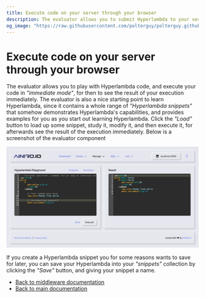 ```yaml
---
title: Execute code on your server through your browser
description: The evaluator allows you to submit Hyperlambda to your server and have your code executed in 'immediate' mode. This is useful for administrating your Magic server, and/or learning Hyperlambda.
og_image: "https://raw.githubusercontent.com/polterguy/polterguy.github.io/master/images/og-send-email.jpg"
---
```


# Execute code on your server through your browser

The evaluator allows you to play with Hyperlambda code, and execute your code in _"immediate mode"_,
for then to see the result of your execution immediately. The evaluator is also a nice starting
point to learn Hyperlambda, since it contains a whole range of _"Hyperlambda snippets"_ that
somehow demonstrates Hyperlambda's capabilities, and provides examples for you as you start out
learning Hyperlambda. Click the _"Load"_ button to load up some snippet, study it, modify it,
and then execute it, for afterwards see the result of the execution immediately. Below is a
screenshot of the evaluator component

![Evaluator component](https://raw.githubusercontent.com/polterguy/polterguy.github.io/master/images/eval-component.jpg)

If you create a Hyperlambda snippet you for some reasons wants to save for later, you can save your
Hyperlambda into your _"snippets"_ collection by clicking the _"Save"_ button, and giving your
snippet a name.

* [Back to middleware documentation](/documentation/magic/)
* [Back to main documentation](/documentation/)
